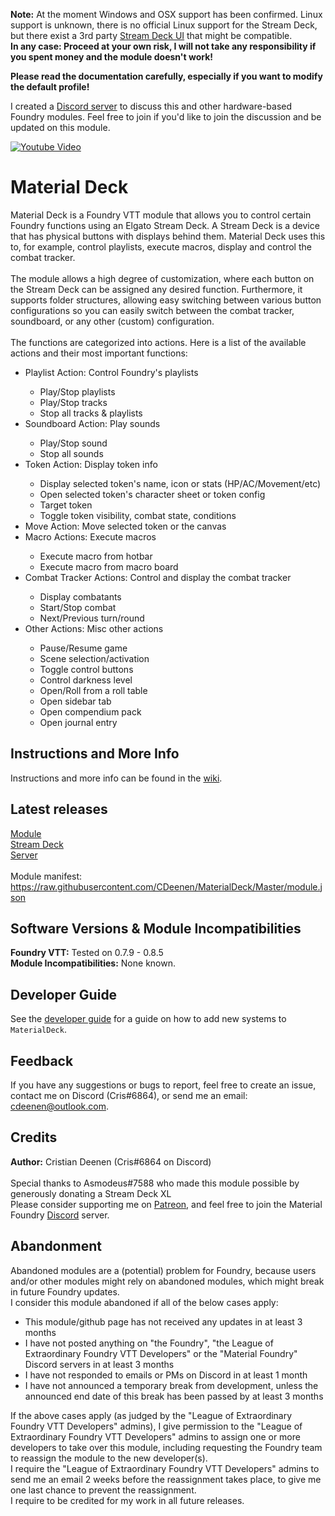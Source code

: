 <b>Note:</b> At the moment Windows and OSX support has been confirmed. Linux support is unknown, there is no official Linux support for the Stream Deck, but there exist a 3rd party <a href="https://timothycrosley.com/project-7-streamdeck_ui">Stream Deck UI</a> that might be compatible.<br>
<b>In any case: Proceed at your own risk, I will not take any responsibility if you spent money and the module doesn't work!</b>

<b>Please read the documentation carefully, especially if you want to modify the default profile!</b>

I created a <a href="https://discord.gg/3hd4G6TkmA">Discord server</a> to discuss this and other hardware-based Foundry modules. Feel free to join if you'd like to join the discussion and be updated on this module.

[![Youtube Video](https://github.com/CDeenen/MaterialDeck/blob/Master/wiki/img/Youtube.png)](https://youtu.be/7h5Ew8cJYxg "FoundryVTT Material Deck Demonstration")

# Material Deck
Material Deck is a Foundry VTT module that allows you to control certain Foundry functions using an Elgato Stream Deck. A Stream Deck is a device that has physical buttons with displays behind them. Material Deck uses this to, for example, control playlists, execute macros, display and control the combat tracker.<br><br>
The module allows a high degree of customization, where each button on the Stream Deck can be assigned any desired function. Furthermore, it supports folder structures, allowing easy switching between various button configurations so you can easily switch between the combat tracker, soundboard, or any other (custom) configuration.<br><br>
The functions are categorized into actions. Here is a list of the available actions and their most important functions:
<ul>
  <li>Playlist Action: Control Foundry's playlists</li>
  <ul>
    <li>Play/Stop playlists</li>
    <li>Play/Stop tracks</li>
    <li>Stop all tracks & playlists</li>
  </ul>
  <li>Soundboard Action: Play sounds</li>
  <ul>
    <li>Play/Stop sound</li>
    <li>Stop all sounds</li>
  </ul>
  <li>Token Action: Display token info</li>
  <ul>
    <li>Display selected token's name, icon or stats (HP/AC/Movement/etc)</li>
    <li>Open selected token's character sheet or token config</li>
    <li>Target token</li>
    <li>Toggle token visibility, combat state, conditions</li>
  </ul>
  <li>Move Action: Move selected token or the canvas</li>
  <li>Macro Actions: Execute macros</li>
  <ul>
    <li>Execute macro from hotbar</li>
    <li>Execute macro from macro board</li>
  </ul>
  <li>Combat Tracker Actions: Control and display the combat tracker</li>
  <ul>
    <li>Display combatants</li>
    <li>Start/Stop combat</li>
    <li>Next/Previous turn/round</li>
  </ul>
  <li>Other Actions: Misc other actions</li>
  <ul>
    <li>Pause/Resume game</li>
    <li>Scene selection/activation</li>
    <li>Toggle control buttons</li>
    <li>Control darkness level</li>
    <li>Open/Roll from a roll table</li>
    <li>Open sidebar tab</li>
    <li>Open compendium pack</li>
    <li>Open journal entry</li>
  </ul>
</ul>
  
## Instructions and More Info
Instructions and more info can be found in the <a href="https://github.com/CDeenen/MaterialDeck/wiki">wiki</a>.

## Latest releases
<a href="https://github.com/CDeenen/MaterialDeck/releases">Module</a><br>
<a href="https://github.com/CDeenen/MaterialDeck_SD/releases">Stream Deck</a><br>
<a href="https://github.com/CDeenen/MaterialServer/releases">Server</a><br>
<br>
Module manifest: https://raw.githubusercontent.com/CDeenen/MaterialDeck/Master/module.json

## Software Versions & Module Incompatibilities
<b>Foundry VTT:</b> Tested on 0.7.9 - 0.8.5<br>
<b>Module Incompatibilities:</b> None known.<br>

## Developer Guide
See the [developer guide](./DEVGUIDE.md) for a guide on how to add new systems to `MaterialDeck`.

## Feedback
If you have any suggestions or bugs to report, feel free to create an issue, contact me on Discord (Cris#6864), or send me an email: cdeenen@outlook.com.

## Credits
<b>Author:</b> Cristian Deenen (Cris#6864 on Discord)<br>
<br>
Special thanks to Asmodeus#7588 who made this module possible by generously donating a Stream Deck XL
<br>
Please consider supporting me on <a href="https://www.patreon.com/materialfoundry">Patreon</a>, and feel free to join the Material Foundry <a href="https://discord.gg/3hd4G6TkmA">Discord</a> server.

## Abandonment
Abandoned modules are a (potential) problem for Foundry, because users and/or other modules might rely on abandoned modules, which might break in future Foundry updates.<br>
I consider this module abandoned if all of the below cases apply:
<ul>
  <li>This module/github page has not received any updates in at least 3 months</li>
  <li>I have not posted anything on "the Foundry", "the League of Extraordinary Foundry VTT Developers" or the "Material Foundry" Discord servers in at least 3 months</li>
  <li>I have not responded to emails or PMs on Discord in at least 1 month</li>
  <li>I have not announced a temporary break from development, unless the announced end date of this break has been passed by at least 3 months</li>
</ul>
If the above cases apply (as judged by the "League of Extraordinary Foundry VTT Developers" admins), I give permission to the "League of Extraordinary Foundry VTT Developers" admins to assign one or more developers to take over this module, including requesting the Foundry team to reassign the module to the new developer(s).<br>
I require the "League of Extraordinary Foundry VTT Developers" admins to send me an email 2 weeks before the reassignment takes place, to give me one last chance to prevent the reassignment.<br>
I require to be credited for my work in all future releases.
